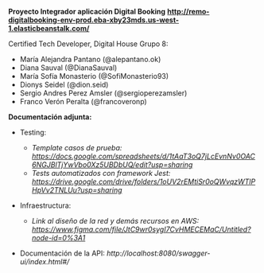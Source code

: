 **Proyecto Integrador aplicación Digital Booking**
**http://remo-digitalbooking-env-prod.eba-xby23mds.us-west-1.elasticbeanstalk.com/**

Certified Tech Developer, Digital House
Grupo 8:
- María Alejandra Pantano (@alepantano.ok)
- Diana Sauval (@DianaSauval)
- María Sofía Monasterio (@SofiMonasterio93)
- Dionys Seidel (@dion.seid)
- Sergio Andres Perez Amsler (@sergioperezamsler)
- Franco Verón Peralta (@francoveronp)



**Documentación adjunta:**
- Testing:
  - *Template casos de prueba:*
  *https://docs.google.com/spreadsheets/d/1tAaT3oQ7jLcEvnNv0OAC6NGJBlTjYwVbo0Xz5UBDbUQ/edit?usp=sharing*
  - *Tests automatizados con framework Jest:*
  *https://drive.google.com/drive/folders/1oUV2rEMtiSr0oQWvqzWTlPHpVv2TNLUu?usp=sharing*

- Infraestructura:
  - *Link al diseño de la red y demás recursos en AWS:*
  *https://www.figma.com/file/JtC9wr0sygI7CvHMECEMaC/Untitled?node-id=0%3A1*

- Documentación de la API:
  *http://localhost:8080/swagger-ui/index.html#/*
